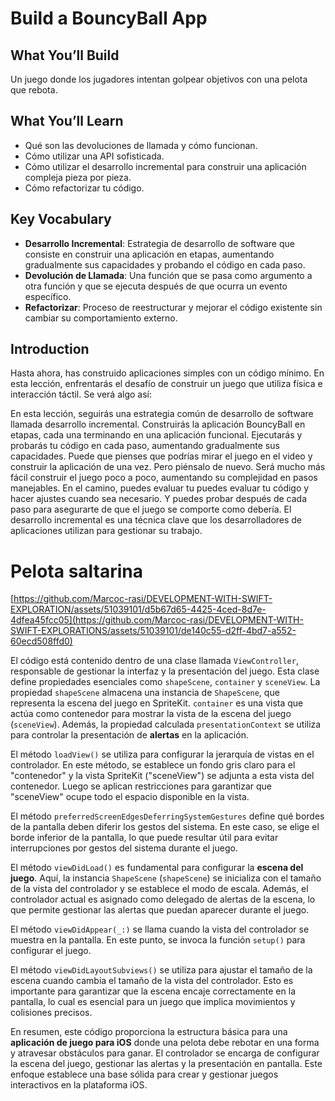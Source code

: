 # Build a BouncyBall App

## What You’ll Build
Un juego donde los jugadores intentan golpear objetivos con una pelota que rebota.

## What You’ll Learn
- Qué son las devoluciones de llamada y cómo funcionan.
- Cómo utilizar una API sofisticada.
- Cómo utilizar el desarrollo incremental para construir una aplicación compleja pieza por pieza.
- Cómo refactorizar tu código.

## Key Vocabulary
- **Desarrollo Incremental**: Estrategia de desarrollo de software que consiste en construir una aplicación en etapas, aumentando gradualmente sus capacidades y probando el código en cada paso.
- **Devolución de Llamada**: Una función que se pasa como argumento a otra función y que se ejecuta después de que ocurra un evento específico.
- **Refactorizar**: Proceso de reestructurar y mejorar el código existente sin cambiar su comportamiento externo.

## Introduction
Hasta ahora, has construido aplicaciones simples con un código mínimo. En esta lección, enfrentarás el desafío de construir un juego que utiliza física e interacción táctil. Se verá algo así:

En esta lección, seguirás una estrategia común de desarrollo de software llamada desarrollo incremental. Construirás la aplicación BouncyBall en etapas, cada una terminando en una aplicación funcional. Ejecutarás y probarás tu código en cada paso, aumentando gradualmente sus capacidades.
Puede que pienses que podrías mirar el juego en el video y construir la aplicación de una vez. Pero piénsalo de nuevo. Será mucho más fácil construir el juego poco a poco, aumentando su complejidad en pasos manejables. En el camino, puedes evaluar tu puedes evaluar tu código y hacer ajustes cuando sea necesario. Y puedes probar después de cada paso para asegurarte de que el juego se comporte como debería. El desarrollo incremental es una técnica clave que los desarrolladores de aplicaciones utilizan para gestionar su trabajo.

# Pelota saltarina

[https://github.com/Marcoc-rasi/DEVELOPMENT-WITH-SWIFT-EXPLORATION/assets/51039101/d5b67d65-4425-4ced-8d7e-4dfea45fcc05](https://github.com/Marcoc-rasi/DEVELOPMENT-WITH-SWIFT-EXPLORATIONS/assets/51039101/de140c55-d2ff-4bd7-a552-60ecd508ffd0)

El código está contenido dentro de una clase llamada `ViewController`, responsable de gestionar la interfaz y la presentación del juego. Esta clase define propiedades esenciales como `shapeScene`, `container` y `sceneView`. La propiedad `shapeScene` almacena una instancia de `ShapeScene`, que representa la escena del juego en SpriteKit. `container` es una vista que actúa como contenedor para mostrar la vista de la escena del juego (`sceneView`). Además, la propiedad calculada `presentationContext` se utiliza para controlar la presentación de **alertas** en la aplicación.

El método `loadView()` se utiliza para configurar la jerarquía de vistas en el controlador. En este método, se establece un fondo gris claro para el "contenedor" y la vista SpriteKit ("sceneView") se adjunta a esta vista del contenedor. Luego se aplican restricciones para garantizar que "sceneView" ocupe todo el espacio disponible en la vista.

El método `preferredScreenEdgesDeferringSystemGestures` define qué bordes de la pantalla deben diferir los gestos del sistema. En este caso, se elige el borde inferior de la pantalla, lo que puede resultar útil para evitar interrupciones por gestos del sistema durante el juego.

El método `viewDidLoad()` es fundamental para configurar la **escena del juego**. Aquí, la instancia `ShapeScene` (`shapeScene`) se inicializa con el tamaño de la vista del controlador y se establece el modo de escala. Además, el controlador actual es asignado como delegado de alertas de la escena, lo que permite gestionar las alertas que puedan aparecer durante el juego.

El método `viewDidAppear(_:)` se llama cuando la vista del controlador se muestra en la pantalla. En este punto, se invoca la función `setup()` para configurar el juego.

El método `viewDidLayoutSubviews()` se utiliza para ajustar el tamaño de la escena cuando cambia el tamaño de la vista del controlador. Esto es importante para garantizar que la escena encaje correctamente en la pantalla, lo cual es esencial para un juego que implica movimientos y colisiones precisos.

En resumen, este código proporciona la estructura básica para una **aplicación de juego para iOS** donde una pelota debe rebotar en una forma y atravesar obstáculos para ganar. El controlador se encarga de configurar la escena del juego, gestionar las alertas y la presentación en pantalla. Este enfoque establece una base sólida para crear y gestionar juegos interactivos en la plataforma iOS.

